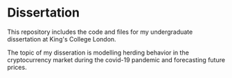 # Dissertation
This repository includes the code and files for my undergraduate dissertation at King's College London. 

The topic of my disseration is modelling herding behavior in the cryptocurrency market during the covid-19 pandemic and forecasting future prices.
